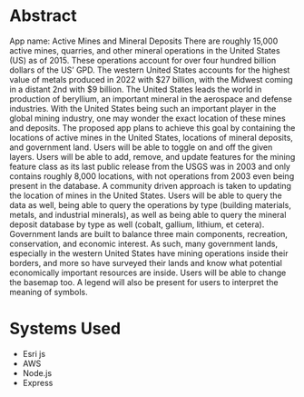 # Abstract
App name: Active Mines and Mineral Deposits
	There are roughly 15,000 active mines, quarries, and other mineral operations in the United States (US) as of 2015. These operations account for over four hundred billion dollars of the US’ GPD. The western United States accounts for the highest value of metals produced in 2022 with $27 billion, with the Midwest coming in a distant 2nd with $9 billion. The United States leads the world in production of beryllium, an important mineral in the aerospace and defense industries. With the United States being such an important player in the global mining industry, one may wonder the exact location of these mines and deposits. The proposed app plans to achieve this goal by containing the locations of active mines in the United States, locations of mineral deposits, and government land. Users will be able to toggle on and off the given layers. Users will be able to add, remove, and update features for the mining feature class as its last public release from the USGS was in 2003 and only contains roughly 8,000 locations, with not operations from 2003 even being present in the database. A community driven approach is taken to updating the location of mines in the United States. Users will be able to query the data as well, being able to query the operations by type (building materials, metals, and industrial minerals), as well as being able to query the mineral deposit database by type as well (cobalt, gallium, lithium, et cetera). Government lands are built to balance three main components, recreation, conservation, and economic interest. As such, many government lands, especially in the western United States have mining operations inside their borders, and more so have surveyed their lands and know what potential economically important resources are inside. Users will be able to change the basemap too. A legend will also be present for users to interpret the meaning of symbols.
# Systems Used
- Esri js
- AWS
- Node.js
- Express